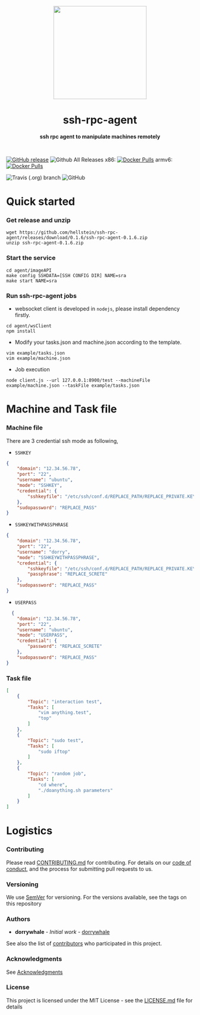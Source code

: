 <p align="center">
  <img width="250" src="LOGO">
</p>

<h1 align="center"> ssh-rpc-agent </h1>
<p align="center">
  <b >ssh rpc agent to manipulate machines remotely</b>
</p>
<br>

[![GitHub release](https://img.shields.io/github/release/hellstein/ssh-rpc-agent.svg)](https://github.com/hellstein/ssh-rpc-agent/releases)
![Github All Releases](https://img.shields.io/github/downloads/hellstein/ssh-rpc-agent/total.svg)
x86: [![Docker Pulls](https://img.shields.io/docker/pulls/hellstein/ssh-rpc-agent-x86.svg)](https://hub.docker.com/r/hellstein/ssh-rpc-agent-x86/tags/)
armv6: [![Docker Pulls](https://img.shields.io/docker/pulls/hellstein/ssh-rpc-agent-x86.svg)](https://hub.docker.com/r/hellstein/ssh-rpc-agent-x86/tags/)

![Travis (.org) branch](https://img.shields.io/travis/hellstein/ssh-rpc-agent/master.svg)
![GitHub](https://img.shields.io/github/license/hellstein/ssh-rpc-agent.svg)

# Quick started 

### Get release and unzip
```
wget https://github.com/hellstein/ssh-rpc-agent/releases/download/0.1.6/ssh-rpc-agent-0.1.6.zip
unzip ssh-rpc-agent-0.1.6.zip
```

### Start the service
```
cd agent/imageAPI
make config SSHDATA=[SSH CONFIG DIR] NAME=sra
make start NAME=sra
```

### Run ssh-rpc-agent jobs

* websocket client is developed in `nodejs`, please install dependency firstly.
```
cd agent/wsClient
npm install
```

* Modify your tasks.json and machine.json according to the template.
```
vim example/tasks.json
vim example/machine.json
```

* Job execution
```
node client.js --url 127.0.0.1:8900/test --machineFile example/machine.json --taskFile example/tasks.json
```

# Machine and Task file
### Machine file
There are 3 credential ssh mode as following,
* `SSHKEY`
```json
{
    "domain": "12.34.56.78",
    "port": "22",
    "username": "ubuntu",
    "mode": "SSHKEY",
    "credential": {
        "sshkeyfile": "/etc/ssh/conf.d/REPLACE_PATH/REPLACE_PRIVATE.KEY"
    },
    "sudopassword": "REPLACE_PASS"
}
```
* `SSHKEYWITHPASSPHRASE`
```json
{
    "domain": "12.34.56.78",
    "port": "22",
    "username": "dorry",
    "mode": "SSHKEYWITHPASSPHRASE",
    "credential": {
        "sshkeyfile": "/etc/ssh/conf.d/REPLACE_PATH/REPLACE_PRIVATE.KEY",
        "passphrase": "REPLACE_SCRETE"
    },
    "sudopassword": "REPLACE_PASS"
}
```
* `USERPASS`
```json
  {
    "domain": "12.34.56.78",
    "port": "22",
    "username": "ubuntu",
    "mode": "USERPASS",
    "credential": {
        "password": "REPLACE_SCRETE"
    },
    "sudopassword": "REPLACE_PASS"
}
```

### Task file
```json
[
    {
        "Topic": "interaction test",
        "Tasks": [
            "vim anything.test",
            "top"
        ]
    },
    {
        "Topic": "sudo test",
        "Tasks": [
            "sudo iftop"
        ]
    },
    {
        "Topic": "random job",
        "Tasks": [
            "cd where",
            "./doanything.sh parameters"
        ]
    }
]
```
# Logistics

### Contributing

Please read [CONTRIBUTING.md](https://github.com/hellstein/ssh-rpc-agent/blob/master/.github/CONTRIBUTING.md) for contributing.
For details on our [code of conduct](https://github.com/hellstein/ssh-rpc-agent/blob/master/.github/CODE_OF_CONDUCT.md), and the process for submitting pull requests to us.

### Versioning

We use [SemVer](http://semver.org/) for versioning. For the versions available, see the tags on this repository

### Authors

* **dorrywhale** - *Initial work* - [dorrywhale](https://github.com/dorrywhale)

See also the list of [contributors](https://github.com/hellstein/ssh-rpc-agent/graphs/contributors) who participated in this project.

### Acknowledgments

See [Acknowledgments](https://github.com/hellstein/ssh-rpc-agent/blob/master/.github/ACKNOWLEDGMENTS.md)


### License

This project is licensed under the MIT License - see the [LICENSE.md](https://github.com/hellstein/ssh-rpc-agent/blob/master/LICENSE.md) file for details

